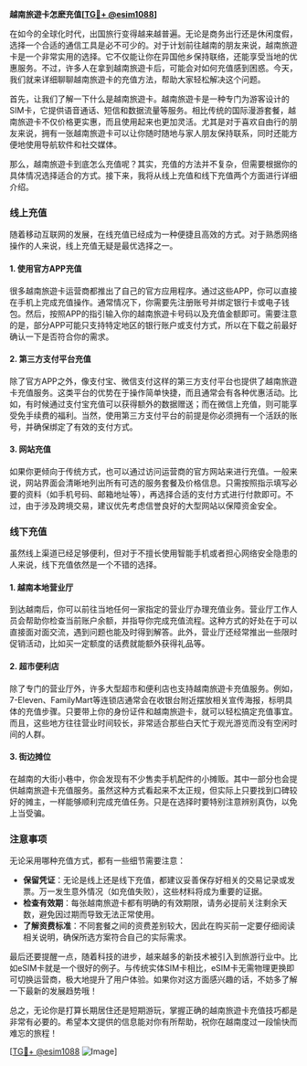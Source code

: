 **越南旅遊卡怎麽充值[[TG💪+ @esim1088](https://t.me/s/esim1088)]**

在如今的全球化时代，出国旅行变得越来越普遍。无论是商务出行还是休闲度假，选择一个合适的通信工具是必不可少的。对于计划前往越南的朋友来说，越南旅遊卡是一个非常实用的选择。它不仅能让你在异国他乡保持联络，还能享受当地的优惠服务。不过，许多人在拿到越南旅遊卡后，可能会对如何充值感到困惑。今天，我们就来详细聊聊越南旅遊卡的充值方法，帮助大家轻松解决这个问题。

首先，让我们了解一下什么是越南旅遊卡。越南旅遊卡是一种专门为游客设计的SIM卡，它提供语音通话、短信和数据流量等服务。相比传统的国际漫游套餐，越南旅遊卡不仅价格更实惠，而且使用起来也更加灵活。尤其是对于喜欢自由行的朋友来说，拥有一张越南旅遊卡可以让你随时随地与家人朋友保持联系，同时还能方便地使用导航软件和社交媒体。

那么，越南旅遊卡到底怎么充值呢？其实，充值的方法并不复杂，但需要根据你的具体情况选择适合的方式。接下来，我将从线上充值和线下充值两个方面进行详细介绍。

### **线上充值**

随着移动互联网的发展，在线充值已经成为一种便捷且高效的方式。对于熟悉网络操作的人来说，线上充值无疑是最优选择之一。

#### **1. 使用官方APP充值**

很多越南旅遊卡运营商都推出了自己的官方应用程序。通过这些APP，你可以直接在手机上完成充值操作。通常情况下，你需要先注册账号并绑定银行卡或电子钱包。然后，按照APP的指引输入你的越南旅遊卡号码以及充值金额即可。需要注意的是，部分APP可能只支持特定地区的银行账户或支付方式，所以在下载之前最好确认一下是否符合你的需求。

#### **2. 第三方支付平台充值**

除了官方APP之外，像支付宝、微信支付这样的第三方支付平台也提供了越南旅遊卡充值服务。这类平台的优势在于操作简单快捷，而且通常会有各种优惠活动。比如，有时候通过支付宝充值可以获得额外的数据赠送；而在微信上充值，则可能享受免手续费的福利。当然，使用第三方支付平台的前提是你必须拥有一个活跃的账号，并确保绑定了有效的支付方式。

#### **3. 网站充值**

如果你更倾向于传统方式，也可以通过访问运营商的官方网站来进行充值。一般来说，网站界面会清晰地列出所有可选的服务套餐及价格信息。只需按照指示填写必要的资料（如手机号码、邮箱地址等），再选择合适的支付方式进行付款即可。不过，由于涉及跨境交易，建议优先考虑信誉良好的大型网站以保障资金安全。

### **线下充值**

虽然线上渠道已经足够便利，但对于不擅长使用智能手机或者担心网络安全隐患的人来说，线下充值依然是一个不错的选择。

#### **1. 越南本地营业厅**

到达越南后，你可以前往当地任何一家指定的营业厅办理充值业务。营业厅工作人员会帮助你检查当前账户余额，并指导你完成充值流程。这种方式的好处在于可以直接面对面交流，遇到问题也能及时得到解答。此外，营业厅还经常推出一些限时促销活动，比如买一定额度的话费就能额外获得礼品等。

#### **2. 超市便利店**

除了专门的营业厅外，许多大型超市和便利店也支持越南旅遊卡充值服务。例如，7-Eleven、FamilyMart等连锁店通常会在收银台附近摆放相关宣传海报，标明具体的充值步骤。只要带上你的身份证件和越南旅遊卡，就可以轻松搞定充值事宜。而且，这些地方往往营业时间较长，非常适合那些白天忙于观光游览而没有空闲时间的人群。

#### **3. 街边摊位**

在越南的大街小巷中，你会发现有不少售卖手机配件的小摊贩。其中一部分也会提供越南旅遊卡充值服务。虽然这种方式看起来不太正规，但实际上只要找到口碑较好的摊主，一样能够顺利完成充值任务。只是在选择时要特别注意辨别真伪，以免上当受骗。

### **注意事项**

无论采用哪种充值方式，都有一些细节需要注意：

- **保留凭证**：无论是线上还是线下充值，都建议妥善保存好相关的交易记录或发票。万一发生意外情况（如充值失败），这些材料将成为重要的证据。
- **检查有效期**：每张越南旅遊卡都有明确的有效期限，请务必提前关注剩余天数，避免因过期而导致无法正常使用。
- **了解资费标准**：不同套餐之间的资费差别较大，因此在购买前一定要仔细阅读相关说明，确保所选方案符合自己的实际需求。

最后还要提醒一点，随着科技的进步，越来越多的新技术被引入到旅游行业中。比如eSIM卡就是一个很好的例子。与传统实体SIM卡相比，eSIM卡无需物理更换即可切换运营商，极大地提升了用户体验。如果你对这方面感兴趣的话，不妨多了解一下最新的发展趋势哦！

总之，无论你是打算长期居住还是短期游玩，掌握正确的越南旅遊卡充值技巧都是非常有必要的。希望本文提供的信息能对你有所帮助，祝你在越南度过一段愉快而难忘的旅程！

[[TG💪+ @esim1088](https://t.me/s/esim1088) ![Image](https://i.postimg.cc/4NQfJmqS/Snipaste-2025-05-13-00-14-12.png)]